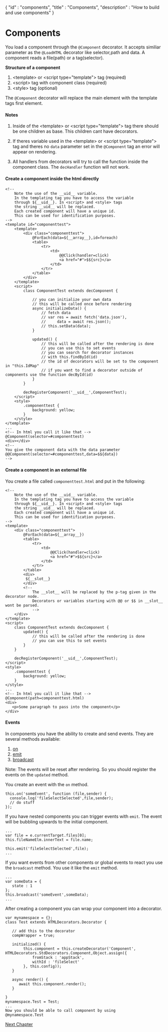 {
"id" : "components",
"title" : "Components",
"description" : "How to build and use components"
}
# Components

You load a component through the ```@Component``` decorator. It accepts similiar
parameter as the ```@LoadHTML``` decorator like selector,path and data.
A component reads a file(path) or a tag(selector).

**Structure of a component**
1. &lt;template&gt; or &lt;script type="template"&gt; tag (required)
2. &lt;script&gt; tag with component class (required)
3. &lt;style&gt; tag (optional)

The ```@Component``` decorator will replace the main element with the template tags first element.

#### Notes

1. Inside of the &lt;template&gt; or &lt;script type="template"&gt; tag there should be one children as base. 
   This children cant have decorators.
   
2. If theres variable used in the &lt;template&gt; or &lt;script type="template"&gt; 
   tag and theres no ```data``` parameter set in the ```@Component``` tag an error will appear on rendering.
   
3. All handlers from decorators will try to call the function inside the component class.
   The ```decHandler``` function will not work.

#### Create a component inside the html directly
```
<!-- 
    Note the use of the __uid__ variable.
    In the templating tag you have to access the variable
    through ${__uid__}. In <script> and <style> tags 
    the string __uid__ will be replaced.
    Each created component will have a unique id.
    This can be used for identification purposes.
-->
<template id="componenttest">
    <template>
        <div class="componenttest">
            @ForEach(data=${__array__},id=foreach)
            <table>
                <tr>
                    <td>
                        @@Click(handler=click)
                        <a href="#">$${src}</a>
                    </td>
                </tr>
            </table>
        </div>
    </template>
    <script>
        class ComponentTest extends decComponent {
            
            // you can initialize your own data
            // this will be called once before rendering
            async initializeData() {
                // fetch data
                // var res = await fetch('data.json'),
                //     data = await res.json();
                // this.setData(data);
            }
            
            updated() {
                // this will be called after the rendering is done
                // you can use this to set events
                // you can search for decorator instances
                // with this.findById(id) 
                // the id of decorators will be set to the component in "this.IdMap"
                // if you want to find a decorator outside of components use the function decById(id)
            }
        }

        decRegisterComponent('__uid__',ComponentTest);
    </script>
    <style>
        .componenttest {
            background: yellow;
        }
    </style>
</template>
...
<!-- In html you call it like that -->
@Component(selector=#componenttest)
<div></div>
<!-- 
You give the component data with the data parameter
@@Component(selector=#componenttest,data=$${data})
-->
```

#### Create a component in an external file

You create a file called ```componenttest.html``` and put in the following:
```
<!-- 
    Note the use of the __uid__ variable.
    In the templating tag you have to access the variable
    through ${__uid__}. In <script> and <style> tags 
    the string __uid__ will be replaced.
    Each created component will have a unique id.
    This can be used for identification purposes.
-->
<template>
    <div class="componenttest">
        @ForEach(data=${__array__})
        <table>
            <tr>
                <td>
                    @@Click(handler=click)
                    <a href="#">$${src}</a>
                </td>
            </tr>
        </table>
        <div>
         ${__slot__}
        </div>
        <!-- 
            The __slot__ will be replaced by the p-tag given in the decorator node.
            Decorators or variables starting with @@ or $$ in __slot__ wont be parsed.
            -->
    </div>
</template>
<script>
    class ComponentTest extends decComponent {
        updated() {
            // this will be called after the rendering is done
            // you can use this to set events
        }
    }

    decRegisterComponent('__uid__',ComponentTest);
</script>
<style>
    .componenttest {
        background: yellow;
    }
</style>
...
<!-- In html you call it like that -->
@Component(path=componenttest.html)
<div>
   <p>Some paragraph to pass into the component</p>
</div>
```

#### Events

In components you have the ability to create and send events.
They are several methods available:
1. [on](class.HTMLDecorators.Component.on.html)
2. [emit](class.HTMLDecorators.Component.emit.html)
3. [broadcast](class.HTMLDecorators.Component.broadcast.html)

Note: The events will be reset after rendering. So you should register the events on the ```updated```
method.

You create an event with the ```on``` method. 

```
this.on('someEvent', function (file,sender) {
  console.log('fileSelectSelected',file,sender);
  // do stuff
});
```

If you have nested components you can trigger events with ```emit```.
The event will be bubbling upwards to the initial component. 

```
...
var file = e.currentTarget.files[0];
this.fileNameElm.innerText = file.name;

this.emit('fileSelectSelected',file);
...
```

If you want events from other components or global events to react you use
the ```broadcast``` method. You use it like the ```emit``` method.

```
...
var someData = {
   state : 1
};
this.broadcast('someEvent',someData);
...
```
After creating a component you can wrap your component into a decorator.
```
var mynamespace = {};
class Test extends HTMLDecorators.Decorator {

   // add this to the decorator
   compWrapper = true;
   
   initialized() {
        this.component = this.createDecorator('Component', HTMLDecorators.StdDecorators.Component,Object.assign({
            fromStack : 'appStack',
            withId : 'fileSelect'
        }, this.config));
   }

   async render() {
      await this.component.render();
   }

}
mynamespace.Test = Test;
...
Now you should be able to call component by using
@mynamespace.Test
```

[Next Chapter](${page=special_variables})